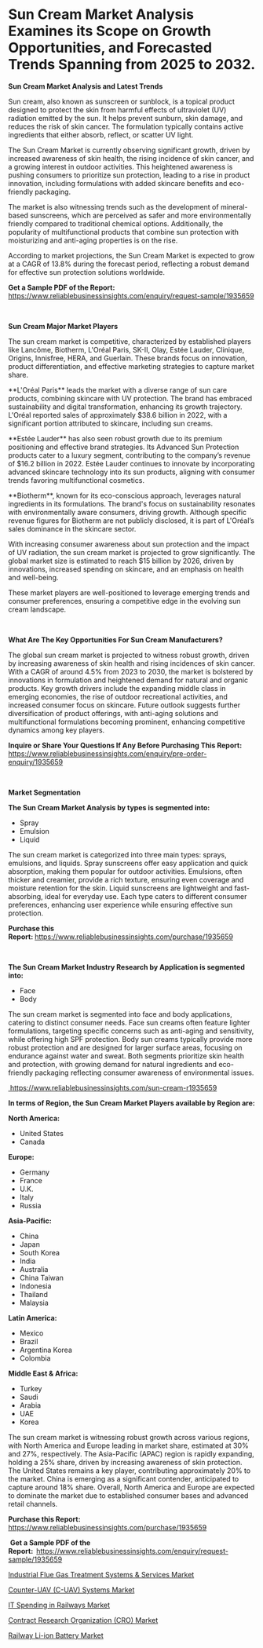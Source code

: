 <p><h1>Sun Cream Market Analysis Examines its Scope on Growth Opportunities, and Forecasted Trends Spanning from 2025 to 2032.</h1></p><p><strong>Sun Cream Market Analysis and Latest Trends</strong></p>
<p><p>Sun cream, also known as sunscreen or sunblock, is a topical product designed to protect the skin from harmful effects of ultraviolet (UV) radiation emitted by the sun. It helps prevent sunburn, skin damage, and reduces the risk of skin cancer. The formulation typically contains active ingredients that either absorb, reflect, or scatter UV light.</p><p>The Sun Cream Market is currently observing significant growth, driven by increased awareness of skin health, the rising incidence of skin cancer, and a growing interest in outdoor activities. This heightened awareness is pushing consumers to prioritize sun protection, leading to a rise in product innovation, including formulations with added skincare benefits and eco-friendly packaging.</p><p>The market is also witnessing trends such as the development of mineral-based sunscreens, which are perceived as safer and more environmentally friendly compared to traditional chemical options. Additionally, the popularity of multifunctional products that combine sun protection with moisturizing and anti-aging properties is on the rise.</p><p>According to market projections, the Sun Cream Market is expected to grow at a CAGR of 13.8% during the forecast period, reflecting a robust demand for effective sun protection solutions worldwide.</p></p>
<p><strong>Get a Sample PDF of the Report:&nbsp;</strong> <a href="https://www.reliablebusinessinsights.com/enquiry/request-sample/1935659?utm_campaign=2220&utm_medium=2&utm_source=Github&utm_content=ia&utm_term=05022025&utm_id=sun-cream">https://www.reliablebusinessinsights.com/enquiry/request-sample/1935659</a></p>
<p>&nbsp;</p>
<p><strong>Sun Cream Major Market Players</strong></p>
<p><p>The sun cream market is competitive, characterized by established players like Lancôme, Biotherm, L'Oréal Paris, SK-II, Olay, Estée Lauder, Clinique, Origins, Innisfree, HERA, and Guerlain. These brands focus on innovation, product differentiation, and effective marketing strategies to capture market share.</p><p>**L'Oréal Paris** leads the market with a diverse range of sun care products, combining skincare with UV protection. The brand has embraced sustainability and digital transformation, enhancing its growth trajectory. L'Oréal reported sales of approximately $38.6 billion in 2022, with a significant portion attributed to skincare, including sun creams.</p><p>**Estée Lauder** has also seen robust growth due to its premium positioning and effective brand strategies. Its Advanced Sun Protection products cater to a luxury segment, contributing to the company’s revenue of $16.2 billion in 2022. Estée Lauder continues to innovate by incorporating advanced skincare technology into its sun products, aligning with consumer trends favoring multifunctional cosmetics.</p><p>**Biotherm**, known for its eco-conscious approach, leverages natural ingredients in its formulations. The brand's focus on sustainability resonates with environmentally aware consumers, driving growth. Although specific revenue figures for Biotherm are not publicly disclosed, it is part of L'Oréal’s sales dominance in the skincare sector.</p><p>With increasing consumer awareness about sun protection and the impact of UV radiation, the sun cream market is projected to grow significantly. The global market size is estimated to reach $15 billion by 2026, driven by innovations, increased spending on skincare, and an emphasis on health and well-being.</p><p>These market players are well-positioned to leverage emerging trends and consumer preferences, ensuring a competitive edge in the evolving sun cream landscape.</p></p>
<p>&nbsp;</p>
<p><strong>What Are The Key Opportunities For Sun Cream Manufacturers?</strong></p>
<p><p>The global sun cream market is projected to witness robust growth, driven by increasing awareness of skin health and rising incidences of skin cancer. With a CAGR of around 4.5% from 2023 to 2030, the market is bolstered by innovations in formulation and heightened demand for natural and organic products. Key growth drivers include the expanding middle class in emerging economies, the rise of outdoor recreational activities, and increased consumer focus on skincare. Future outlook suggests further diversification of product offerings, with anti-aging solutions and multifunctional formulations becoming prominent, enhancing competitive dynamics among key players.</p></p>
<p><strong>Inquire or Share Your Questions If Any Before Purchasing This Report:</strong> <a href="https://www.reliablebusinessinsights.com/enquiry/pre-order-enquiry/1935659?utm_campaign=2220&utm_medium=2&utm_source=Github&utm_content=ia&utm_term=05022025&utm_id=sun-cream">https://www.reliablebusinessinsights.com/enquiry/pre-order-enquiry/1935659</a></p>
<p>&nbsp;</p>
<p><strong>Market Segmentation</strong></p>
<p><strong>The Sun Cream Market Analysis by types is segmented into:</strong></p>
<p><ul><li>Spray</li><li>Emulsion</li><li>Liquid</li></ul></p>
<p><p>The sun cream market is categorized into three main types: sprays, emulsions, and liquids. Spray sunscreens offer easy application and quick absorption, making them popular for outdoor activities. Emulsions, often thicker and creamier, provide a rich texture, ensuring even coverage and moisture retention for the skin. Liquid sunscreens are lightweight and fast-absorbing, ideal for everyday use. Each type caters to different consumer preferences, enhancing user experience while ensuring effective sun protection.</p></p>
<p><strong>Purchase this Report:&nbsp;</strong><a href="https://www.reliablebusinessinsights.com/purchase/1935659?utm_campaign=2220&utm_medium=2&utm_source=Github&utm_content=ia&utm_term=05022025&utm_id=sun-cream">https://www.reliablebusinessinsights.com/purchase/1935659</a></p>
<p>&nbsp;</p>
<p><strong>The Sun Cream Market Industry Research by Application is segmented into:</strong></p>
<p><ul><li>Face</li><li>Body</li></ul></p>
<p><p>The sun cream market is segmented into face and body applications, catering to distinct consumer needs. Face sun creams often feature lighter formulations, targeting specific concerns such as anti-aging and sensitivity, while offering high SPF protection. Body sun creams typically provide more robust protection and are designed for larger surface areas, focusing on endurance against water and sweat. Both segments prioritize skin health and protection, with growing demand for natural ingredients and eco-friendly packaging reflecting consumer awareness of environmental issues.</p></p>
<p><a href="https://www.reliablebusinessinsights.com/sun-cream-r1935659?utm_campaign=2220&utm_medium=2&utm_source=Github&utm_content=ia&utm_term=05022025&utm_id=sun-cream">&nbsp;https://www.reliablebusinessinsights.com/sun-cream-r1935659</a></p>
<p><strong>In terms of Region, the Sun Cream Market Players available by Region are:</strong></p>
<p>
    <p> <strong> North America: </strong>
        <ul>
            <li>United States</li>
            <li>Canada</li>
        </ul>
        </p> 
    <p> <strong> Europe: </strong>
        <ul>
            <li>Germany</li>
            <li>France</li>
            <li>U.K.</li>
            <li>Italy</li>
            <li>Russia</li>
        </ul>
        </p> 
    <p> <strong> Asia-Pacific: </strong>
        <ul>
            <li>China</li>
            <li>Japan</li>
            <li>South Korea</li>
            <li>India</li>
            <li>Australia</li>
            <li>China Taiwan</li>
            <li>Indonesia</li>
            <li>Thailand</li>
            <li>Malaysia</li>
        </ul>
        </p> 
    <p> <strong> Latin America: </strong>
        <ul>
            <li>Mexico</li>
            <li>Brazil</li>
            <li>Argentina Korea</li>
            <li>Colombia</li>
        </ul>
        </p> 
    <p> <strong> Middle East & Africa: </strong>
        <ul>
            <li>Turkey</li>
            <li>Saudi</li>
            <li>Arabia</li>
            <li>UAE</li>
            <li>Korea</li>
        </ul>
    </p>
    </p>
<p><p>The sun cream market is witnessing robust growth across various regions, with North America and Europe leading in market share, estimated at 30% and 27%, respectively. The Asia-Pacific (APAC) region is rapidly expanding, holding a 25% share, driven by increasing awareness of skin protection. The United States remains a key player, contributing approximately 20% to the market. China is emerging as a significant contender, anticipated to capture around 18% share. Overall, North America and Europe are expected to dominate the market due to established consumer bases and advanced retail channels.</p></p>
<p><strong>Purchase this Report: </strong><a href="https://www.reliablebusinessinsights.com/purchase/1935659?utm_campaign=2220&utm_medium=2&utm_source=Github&utm_content=ia&utm_term=05022025&utm_id=sun-cream">https://www.reliablebusinessinsights.com/purchase/1935659</a></p>
<p>&nbsp;<strong>Get a Sample PDF of the Report:&nbsp;&nbsp;</strong><a href="https://www.reliablebusinessinsights.com/enquiry/request-sample/1935659?utm_campaign=2220&utm_medium=2&utm_source=Github&utm_content=ia&utm_term=05022025&utm_id=sun-cream">https://www.reliablebusinessinsights.com/enquiry/request-sample/1935659</a></p>
<p><strong></strong></p>
<p><p><a href="https://www.linkedin.com/pulse/industrial-flue-gas-treatment-systems-services-market-iogfc?utm_campaign=2220&utm_medium=2&utm_source=Github&utm_content=ia&utm_term=05022025&utm_id=sun-cream">Industrial Flue Gas Treatment Systems & Services Market</a></p><p><a href="https://www.linkedin.com/pulse/counter-uav-c-uav-systems-market-report-size-revenue-trgac?utm_campaign=2220&utm_medium=2&utm_source=Github&utm_content=ia&utm_term=05022025&utm_id=sun-cream">Counter-UAV (C-UAV) Systems Market</a></p><p><a href="https://www.linkedin.com/pulse/spending-railways-industry-insights-report-analyzing-dzxje?utm_campaign=2220&utm_medium=2&utm_source=Github&utm_content=ia&utm_term=05022025&utm_id=sun-cream">IT Spending in Railways Market</a></p><p><a href="https://www.linkedin.com/pulse/contract-research-organization-cro-marketanticipated-xtsqe?utm_campaign=2220&utm_medium=2&utm_source=Github&utm_content=ia&utm_term=05022025&utm_id=sun-cream">Contract Research Organization (CRO) Market</a></p><p><a href="https://www.linkedin.com/pulse/key-insights-railway-li-ion-battery-market-stakeholder-2fnme?utm_campaign=2220&utm_medium=2&utm_source=Github&utm_content=ia&utm_term=05022025&utm_id=sun-cream">Railway Li-ion Battery Market</a></p></p>